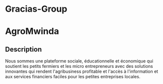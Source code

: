# Gracias-Group


# AgroMwinda
## Description
Nous sommes une plateforme sociale, éducationnelle et économique qui soutient les petits fermiers et les micro entrepreneurs  avec des solutions innovantes qui rendent l'agribusiness profitable et l'accès à l'information et aux services financiers faciles pour les  petites entreprises locales.
